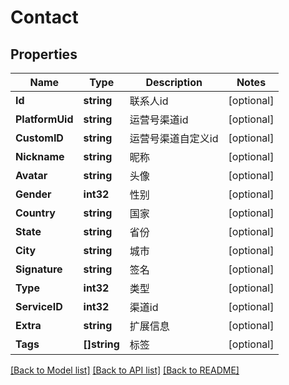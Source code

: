 # Contact

## Properties

Name | Type | Description | Notes
------------ | ------------- | ------------- | -------------
**Id** | **string** | 联系人id | [optional] 
**PlatformUid** | **string** | 运营号渠道id | [optional] 
**CustomID** | **string** | 运营号渠道自定义id | [optional] 
**Nickname** | **string** | 昵称 | [optional] 
**Avatar** | **string** | 头像 | [optional] 
**Gender** | **int32** | 性别 | [optional] 
**Country** | **string** | 国家 | [optional] 
**State** | **string** | 省份 | [optional] 
**City** | **string** | 城市 | [optional] 
**Signature** | **string** | 签名 | [optional] 
**Type** | **int32** | 类型 | [optional] 
**ServiceID** | **int32** | 渠道id | [optional] 
**Extra** | **string** | 扩展信息 | [optional] 
**Tags** | **[]string** | 标签 | [optional] 

[[Back to Model list]](../README.md#documentation-for-models) [[Back to API list]](../README.md#documentation-for-api-endpoints) [[Back to README]](../README.md)


